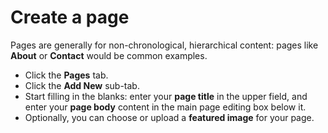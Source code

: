 # Create a page

Pages are generally for non-chronological, hierarchical content: pages like **About** or **Contact** would be common examples.

* Click the **Pages** tab.
* Click the **Add New** sub-tab.
* Start filling in the blanks: enter your **page title** in the upper field, and enter your **page body** content in the main page editing box below it.
* Optionally, you can choose or upload a **featured image** for your page.
